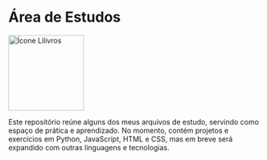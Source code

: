 # Área de Estudos

<img src="https://avatars.githubusercontent.com/u/196092474?v=4&size=64" alt="Ícone Lilivros" width="150"/>


Este repositório reúne alguns dos meus arquivos de estudo, servindo como espaço de prática e aprendizado. No momento, contém projetos e exercícios em Python, JavaScript, HTML e CSS, mas em breve será expandido com outras linguagens e tecnologias.
